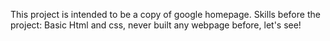 This project is intended to be a copy of google homepage.
Skills before the project: Basic Html and css, never built any webpage before, let's see!